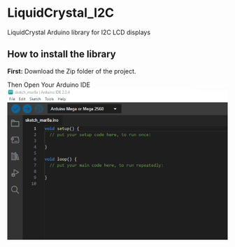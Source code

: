 # LiquidCrystal_I2C
LiquidCrystal Arduino library for I2C LCD displays
## How to install the library
**First:** Download the Zip folder of the project.

Then Open Your Arduino IDE
![My Images](/Images/Arduino.png)
